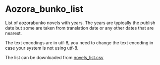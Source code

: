# Aozora_bunko_list

List of aozorabunko novels with years.
The years are typically the publish date but some are taken from translation date or any other dates that are nearest.

The text encodings are in utf-8, you need to change the text encoding in case your system is not using utf-8.

The list can be downloaded from [novels_list.csv](./novels_list.csv)
